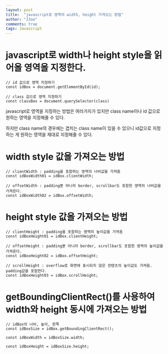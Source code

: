 ```yaml
---
layout: post
title:  "javascript로 영역의 width, height 가져오는 방법"
author: "JJoo"
comments: true
tags: Javascript
---
```



# javascript로 width나 height style을 읽어올 영역을 지정한다. 

```
// id 값으로 영역 지정하기
const idBox = document.getElementById(id);

// class 값으로 영역 지정하기
const classBox = document.querySelector(class)
```

javascript로 영역을 지정하는 방법은 여러가지가 있지만 class name이나 id 값으로 원하는 영역을 지정해줄 수 있다. 

하지만 class name의 경우에는 겹치는 class name이 있을 수 있으니 id값으로 지정하는 게 원하는 영역을 제대로 지정해줄 수 있다. 


# width style 값을 가져오는 방법 

```
// clientWidth : padding을 포함하는 영역의 너비값을 가져옴 
const idBoxWidth01 = idBox.clientWidth;

// offsetWidth : padding뿐 아니라 border, scrollbar도 포함한 영역의 너비값을 가져온다. 
const idBoxWidth02 = idBox.offsetWidth;

```


# height style 값을 가져오는 방법 

```
// clientHeight : padding을 포함하는 영역의 높이값을 가져옴 
const idBoxHeight01 = idBox.clientHeight;

// offsetHeight : padding뿐 아니라 border, scrollbar도 포함한 영역의 높이값을 가져온다. 
const idBoxHeight02 = idBox.offsetHeight;

// scrollHeight : overflow로 화면에 표시되지 않은 컨텐츠의 높이값도 가져옴. padding값을 포함한다.  
const idBoxHeight03 = idBox.scrollHeight;
```


# getBoundingClientRect()를 사용하여 width와 height 동시에 가져오는 방법

```
// idBox의 너비, 높이, 왼쪽
const idBoxSize = idBox.getBoundingClientRect();

const idBoxWidth = idBoxSize.width;

const idBoxHeight = idBoxSize.height;

```
